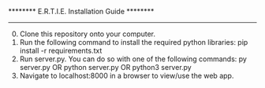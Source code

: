 ********  E.R.T.I.E. Installation Guide  ********
_________________________________________________

0. Clone this repository onto your computer.
1. Run the following command to install the required python libraries: pip install -r requirements.txt
2. Run server.py. You can do so with one of the following commands: py server.py OR python server.py OR python3 server.py
3. Navigate to localhost:8000 in a browser to view/use the web app.
